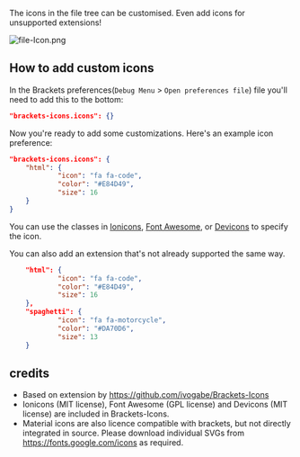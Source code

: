 The icons in the file tree can be customised. Even add icons for unsupported extensions!

![file-Icon.png](https://docs-images.phcode.dev/phcode-sdk/file-Icon.png)

## How to add custom icons
In the Brackets preferences(`Debug Menu` > `Open preferences file`) file you'll need to add this to the bottom:


```json
"brackets-icons.icons": {}
```

Now you're ready to add some customizations. Here's an example icon preference:

```json
"brackets-icons.icons": {
	"html": {
			"icon": "fa fa-code",
			"color": "#E84D49",
			"size": 16
	}
}
```

You can use the classes in [Ionicons](http://ionicons.com), [Font Awesome](https://fortawesome.github.io/Font-Awesome/), or [Devicons](https://vorillaz.github.io/devicons/#/main) to specify the icon.

You can also add an extension that's not already supported the same way.

```json
	"html": {
			"icon": "fa fa-code",
			"color": "#E84D49",
			"size": 16
	},
	"spaghetti": {
			"icon": "fa fa-motorcycle",
			"color": "#DA70D6",
			"size": 13
	}
```

## credits
* Based on extension by https://github.com/ivogabe/Brackets-Icons
* Ionicons (MIT license), Font Awesome (GPL license) and Devicons (MIT license) are included in Brackets-Icons.
* Material icons are also licence compatible with brackets, but not directly integrated in source. Please download individual SVGs from https://fonts.google.com/icons as required. 
